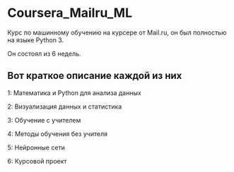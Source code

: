 # Coursera_Mailru_ML

Курс по машинному обучению на курсере от Mail.ru, он был полностью на языке Python 3.

Он состоял из 6 недель.

## Вот краткое описание каждой из них

1: Математика и Python для анализа данных

2: Визуализация данных и статистика

3: Обучение с учителем

4: Методы обучения без учителя

5: Нейронные сети

6: Курсовой проект
